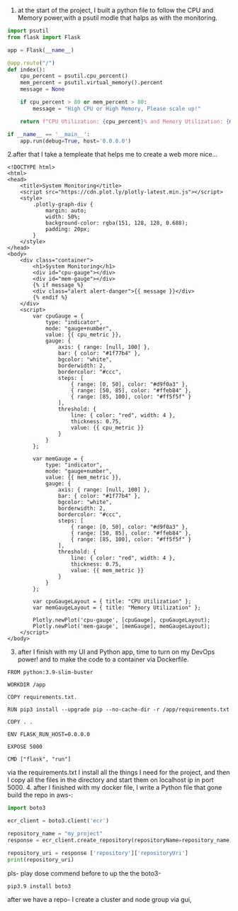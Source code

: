1. at the start of the project, I built a python file to follow the CPU and Memory power,with a psutil modle that halps as with the monitoring.
``` python
import psutil
from flask import Flask

app = Flask(__name__)

@app.route("/")
def index():
    cpu_percent = psutil.cpu_percent()
    mem_percent = psutil.virtual_memory().percent
    message = None

    if cpu_percent > 80 or mem_percent > 80:
        message = "High CPU or High Memory, Please scale up!"

    return f"CPU Utilization: {cpu_percent}% and Memory Utilization: {mem_percent}%\n{message or ''}"

if __name__ == '__main__':
    app.run(debug=True, host='0.0.0.0')
```

2.after that I take a templeate that helps me to create a web more nice...
```shell 
<!DOCTYPE html>
<html>
<head>
    <title>System Monitoring</title>
    <script src="https://cdn.plot.ly/plotly-latest.min.js"></script>
    <style>
        .plotly-graph-div {
            margin: auto;
            width: 50%;
            background-color: rgba(151, 128, 128, 0.688);
            padding: 20px;
        }
    </style>
</head>
<body>
    <div class="container">
        <h1>System Monitoring</h1>
        <div id="cpu-gauge"></div>
        <div id="mem-gauge"></div>
        {% if message %}
        <div class="alert alert-danger">{{ message }}</div>
        {% endif %}
    </div>
    <script>
        var cpuGauge = {
            type: "indicator",
            mode: "gauge+number",
            value: {{ cpu_metric }},
            gauge: {
                axis: { range: [null, 100] },
                bar: { color: "#1f77b4" },
                bgcolor: "white",
                borderwidth: 2,
                bordercolor: "#ccc",
                steps: [
                    { range: [0, 50], color: "#d9f0a3" },
                    { range: [50, 85], color: "#ffeb84" },
                    { range: [85, 100], color: "#ff5f5f" }
                ],
                threshold: {
                    line: { color: "red", width: 4 },
                    thickness: 0.75,
                    value: {{ cpu_metric }}
                }
            }
        };
        
        var memGauge = {
            type: "indicator",
            mode: "gauge+number",
            value: {{ mem_metric }},
            gauge: {
                axis: { range: [null, 100] },
                bar: { color: "#1f77b4" },
                bgcolor: "white",
                borderwidth: 2,
                bordercolor: "#ccc",
                steps: [
                    { range: [0, 50], color: "#d9f0a3" },
                    { range: [50, 85], color: "#ffeb84" },
                    { range: [85, 100], color: "#ff5f5f" }
                ],
                threshold: {
                    line: { color: "red", width: 4 },
                    thickness: 0.75,
                    value: {{ mem_metric }}
                }
            }
        };
        
        var cpuGaugeLayout = { title: "CPU Utilization" };
        var memGaugeLayout = { title: "Memory Utilization" };
        
        Plotly.newPlot('cpu-gauge', [cpuGauge], cpuGaugeLayout);
        Plotly.newPlot('mem-gauge', [memGauge], memGaugeLayout);
    </script>
</body>
   ```
3. after I finish with my UI and Python app, time to turn on my DevOps power! and to make the code to a container via Dockerfile.
 ``` shell 
 FROM python:3.9-slim-buster

WORKDIR /app

COPY requirements.txt.

RUN pip3 install --upgrade pip --no-cache-dir -r /app/requirements.txt

COPY . .

ENV FLASK_RUN_HOST=0.0.0.0

EXPOSE 5000

CMD ["flask", "run"]
```
via the requirements.txt I install all the things I need for the project, and then I copy all the files in the directory and start them on localhost ip in port 5000. 
4. after I finished with my docker file, I write a Python file that gone build the repo in aws-:
```python 
import boto3

ecr_client = boto3.client('ecr')

repository_name = "my_project"
response = ecr_client.create_repository(repositoryName=repository_name)

repository_uri = response ['repository']['repositoryUri']
print(repository_uri)
```
pls-  play dose commend before to up the the boto3-
```shell
pip3.9 install boto3
```
after we have a repo- I create a cluster and node group via gui,


